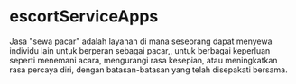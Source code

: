 # escortServiceApps
Jasa "sewa pacar" adalah layanan di mana seseorang dapat menyewa individu lain untuk berperan sebagai pacar,, untuk berbagai keperluan seperti menemani acara, mengurangi rasa kesepian, atau meningkatkan rasa percaya diri, dengan batasan-batasan yang telah disepakati bersama.

